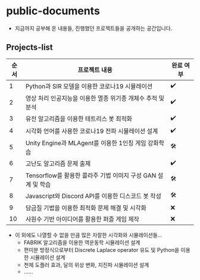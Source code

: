 # public-documents
* 지금까지 공부해 온 내용들, 진행했던 프로젝트들을 공개하는 공간입니다.

## Projects-list
|순서|프로젝트 내용|완료 여부|
|---|---|---|
|1|Python과 SIR 모델을 이용한 코로나19 시뮬레이션|✔️|
|2|영상 처리 인공지능을 이용한 멸종 위기종 개체수 추적 및 분석|✔️|
|3|유전 알고리즘을 이용한 테트리스 봇 최적화|✔️|
|4|시각화 언어를 사용한 코로나19 전파 시뮬레이션 설계|✔️|
|5|Unity Engine과 MLAgent를 이용한 1인칭 게임 강화학습|🛠️|
|6|고난도 알고리즘 문제 출제|✔️|
|7|Tensorflow를 활용한 콜라주 기법 이미지 구성 GAN 설계 및 학습|🛠️|
|8|Javascript와 Discord API를 이용한 디스코드 봇 작성|🛠️|
|9|담금질 기법을 이용한 최적화 문제 해결 및 시각화|❌|
|10|사원수 기반 아이디어를 활용한 퍼즐 게임 제작|❌|

* 이 외에도 나열할 수 없을 만큼 많은 자잘한 시각화와 시뮬레이션들...
    * FABRIK 알고리즘을 이용한 역운동학 시뮬레이션 설계
    * 편미분 방정식으로부터 Discrete Laplace operator 유도 및 Python을 이용한 시뮬레이션 설계
    * 천체 도플러 효과, 달의 위상 변화, 지진파 시뮬레이션 설계
    * ......